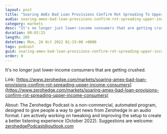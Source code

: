```yaml
---
layout: post
title: "Soaring AmEx Bad Loan Provisions Confirm Rot Spreading To Upper-Income Consumers"
audio: soaring-amex-bad-loan-provisions-confirm-rot-spreading-upper-income-consumers-0
category: markets
desc: "It's no longer just lower-income consumers that are getting crushed."
duration: 00:03:25
length: 205
datetime: Mon, 24 Oct 2022 01:33:00 +0000
tags: podcast
guid: soaring-amex-bad-loan-provisions-confirm-rot-spreading-upper-income-consumers-0
order: 0
---
```

It's no longer just lower-income consumers that are getting crushed.

Link: [https://www.zerohedge.com/markets/soaring-amex-bad-loan-provisions-confirm-rot-spreading-upper-income-consumers](https://www.zerohedge.com/markets/soaring-amex-bad-loan-provisions-confirm-rot-spreading-upper-income-consumers)

About: The Zerohedge Podcast is a non-commercial, automated program, designed to give people a way to get news from Zerohedge in an audio format.  I am actively working on tweaking and improving the setup to create a better listening experience (October 2022).  Suggestions are welcome: [zerohedgePodcast@outlook.com](mailto:zerohedgePodcast@outlook.com)